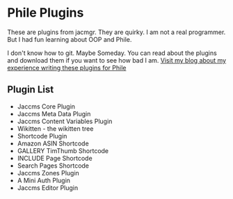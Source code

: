 Phile Plugins
============

These are plugins from jacmgr.  They are quirky.  I am not a real programmer.  But I had fun learning about OOP and Phile.

I don't know how to git. Maybe Someday.  You can read about the plugins and download them if you want to see how bad I am.  [Visit my blog about my experience writing these plugins for Phile](http://www.jhinline.com/philecms/three)


## Plugin List

* Jaccms Core Plugin
* Jaccms Meta Data Plugin
* Jaccms Content Variables Plugin
* Wikitten - the wikitten tree
* Shortcode Plugin
* Amazon ASIN Shortcode
* GALLERY TimThumb Shortcode
* INCLUDE Page Shortcode
* Search Pages Shortcode
* Jaccms Zones Plugin
* A Mini Auth Plugin
* Jaccms Editor Plugin





